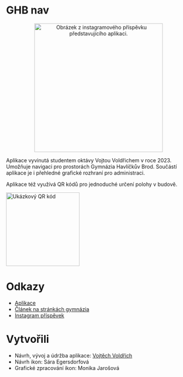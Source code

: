 # GHB nav


<p align="center">
  <img src="https://github.com/ostSTRUPpen/ghbnav/assets/62558669/33ba930c-dd79-4ef6-814d-84fd38f5ff7d" width="350" title="Obrázek z instagramového příspěvku představujícího aplikaci." alt="Obrázek z instagramového příspěvku představujícího aplikaci.">
</p>

Aplikace vyvinutá studentem oktávy Vojtou Voldřichem v roce 2023. Umožňuje navigaci pro prostorách Gymnázia Havlíčkův Brod. Součástí aplikace je i přehledné grafické rozhraní pro administraci.

Aplikace též využívá QR kódů pro jednoduché určení polohy v budově.

<img src="https://github.com/ostSTRUPpen/ghbnav/assets/62558669/87f6a48f-98fe-404d-94cf-9ca19a561bd4" width="200" title="Ukázkový QR kód" alt="Ukázkový QR kód">

# Odkazy

- [Aplikace](https://mapa.ghb.cz)
- [Článek na stránkách gymnázia](http://www.ghb.cz/view.php?nazevclanku=ghb-nav-skolni-navigace&cisloclanku=2024040002)
- [Instagram příspěvek](https://www.instagram.com/p/C5TLvXeIBvL/?img_index=1)

# Vytvořili

- Návrh, vývoj a údržba aplikace: [Vojtěch Voldřich](https://www.linkedin.com/in/vojtěch-voldřich)
- Návrh ikon: Sára Egersdorfová
- Grafické zpracování ikon: Monika Jarošová
